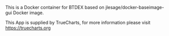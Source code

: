 This is a Docker container for BTDEX based on jlesage/docker-baseimage-gui Docker image.

This App is supplied by TrueCharts, for more information please visit https://truecharts.org
